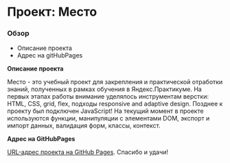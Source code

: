 # Проект: Место

### Обзор

* Описание проекта
* Адрес на gitHubPages

**Описание проекта**

Место - это учебный проект для закрепления и практической отработки знаний, полученных в рамках обучения в Яндекс.Практикуме. На первых этапах работы внимание уделялось инструментам верстки: HTML, CSS, grid, flex, подходы responsive and adaptive design. Позднее к проекту был подключен JavaScript! На текущий момент в проекте используются функции, манипуляции с элементами DOM, экспорт и импорт данных, валидация форм, классы, контекст.

**Адрес на GitHubPages**

[URL-адрес проекта на GitHub Pages](https://andrew-bolkonskiy.github.io/mesto/).
Спасибо и удачи!